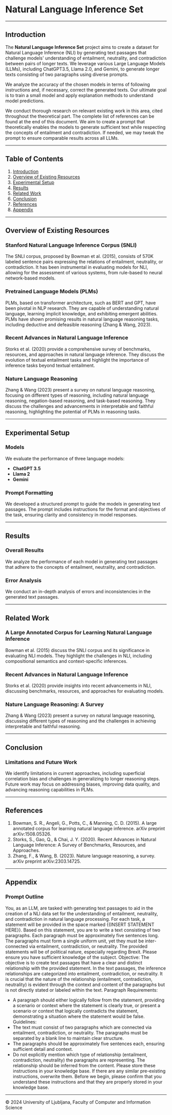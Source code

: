 # Natural Language Inference Set

---

## Introduction

The **Natural Language Inference Set** project aims to create a dataset for Natural Language Inference (NLI) by generating text passages that challenge models' understanding of entailment, neutrality, and contradiction between pairs of longer texts. We leverage various Large Language Models (LLMs), including ChatGPT3.5, Llama 2.0, and Gemini, to generate longer texts consisting of two paragraphs using diverse prompts.

We analyze the accuracy of the chosen models in terms of following instructions and, if necessary, correct the generated texts. Our ultimate goal is to train a small model and apply explanation methods to understand model predictions.

We conduct thorough research on relevant existing work in this area, cited throughout the theoretical part. The complete list of references can be found at the end of this document. We aim to create a prompt that theoretically enables the models to generate sufficient text while respecting the concepts of entailment and contradiction. If needed, we may tweak the prompt to ensure comparable results across all LLMs.

---

## Table of Contents

1. [Introduction](#introduction)
2. [Overview of Existing Resources](#overview-of-existing-resources)
3. [Experimental Setup](#experimental-setup)
4. [Results](#results)
5. [Related Work](#related-work)
6. [Conclusion](#conclusion)
7. [References](#references)
8. [Appendix](#appendix)

---

## Overview of Existing Resources

### Stanford Natural Language Inference Corpus (SNLI)
The SNLI corpus, proposed by Bowman et al. (2015), consists of 570K labeled sentence pairs expressing the relations of entailment, neutrality, or contradiction. It has been instrumental in evaluating models for NLI, allowing for the assessment of various systems, from rule-based to neural network-based models.

### Pretrained Language Models (PLMs)
PLMs, based on transformer architecture, such as BERT and GPT, have been pivotal in NLP research. They are capable of understanding natural language, learning implicit knowledge, and exhibiting emergent abilities. PLMs have shown promising results in natural language reasoning tasks, including deductive and defeasible reasoning (Zhang & Wang, 2023).

### Recent Advances in Natural Language Inference
Storks et al. (2020) provide a comprehensive survey of benchmarks, resources, and approaches in natural language inference. They discuss the evolution of textual entailment tasks and highlight the importance of inference tasks beyond textual entailment.

### Nature Language Reasoning
Zhang & Wang (2023) present a survey on natural language reasoning, focusing on different types of reasoning, including natural language reasoning, negation-based reasoning, and task-based reasoning. They discuss the challenges and advancements in interpretable and faithful reasoning, highlighting the potential of PLMs in reasoning tasks.

---

## Experimental Setup

### Models
We evaluate the performance of three language models:
- **ChatGPT 3.5**
- **Llama 2**
- **Gemini**

### Prompt Formatting
We developed a structured prompt to guide the models in generating text passages. The prompt includes instructions for the format and objectives of the task, ensuring clarity and consistency in model responses.

---

## Results

### Overall Results
We analyze the performance of each model in generating text passages that adhere to the concepts of entailment, neutrality, and contradiction.

### Error Analysis
We conduct an in-depth analysis of errors and inconsistencies in the generated text passages.

---

## Related Work

### A Large Annotated Corpus for Learning Natural Language Inference
Bowman et al. (2015) discuss the SNLI corpus and its significance in evaluating NLI models. They highlight the challenges in NLI, including compositional semantics and context-specific inferences.

### Recent Advances in Natural Language Inference
Storks et al. (2020) provide insights into recent advancements in NLI, discussing benchmarks, resources, and approaches for evaluating models.

### Nature Language Reasoning: A Survey
Zhang & Wang (2023) present a survey on natural language reasoning, discussing different types of reasoning and the challenges in achieving interpretable and faithful reasoning.

---

## Conclusion

### Limitations and Future Work
We identify limitations in current approaches, including superficial correlation bias and challenges in generalizing to longer reasoning steps. Future work may focus on addressing biases, improving data quality, and advancing reasoning capabilities in PLMs.

---

## References

1. Bowman, S. R., Angeli, G., Potts, C., & Manning, C. D. (2015). A large annotated corpus for learning natural language inference. arXiv preprint arXiv:1508.05326.
2. Storks, S., Gao, Q., & Chai, J. Y. (2020). Recent Advances in Natural Language Inference: A Survey of Benchmarks, Resources, and Approaches.
3. Zhang, F., & Wang, B. (2023). Nature language reasoning, a survey. arXiv preprint arXiv:2303.14725.

---

## Appendix

### Prompt Outline
You, as an LLM, are tasked with generating text passages to aid in the creation of a NLI data set for the understanding of entailment, neutrality, and contradiction in natural language processing.
For each task, a statement will be provided in the space marked {{INSERT STATEMENT HERE}}. Based on this statement, you are to write a text consisting of two paragraphs. Each paragraph must be approximately five sentences long. The paragraphs must form a single uniform unit, yet they must be inter-connected via entailment, contradiction, or neutrality.
The provided statements will be of political nature, especially regarding Brexit. Please ensure you have sufficient knowledge of the subject.
Objective: The objective is to create text passages that have a clear and distinct relationship with the provided statement. In the text passages, the inference relationships are categorized into entailment, contradiction, or neutrality. It is crucial that the nature of the relationship (entailment, contradiction, neutrality) is evident through the context and content of the paragraphs but is not directly stated or labeled within the text.
Paragraph Requirements:
- A paragraph should either logically follow from the statement, providing a scenario or context where the statement is clearly true, or present a scenario or context that logically contradicts the statement, demonstrating a situation where the statement would be false.
Guidelines:
- The text must consist of two paragraphs which are connected via entailment, contradiction, or neutrality. The paragraphs must be separated by a blank line to maintain clear structure.
- The paragraphs should be approximately five sentences each, ensuring sufficient detail and context.
- Do not explicitly mention which type of relationship (entailment, contradiction, neutrality) the paragraphs are representing. The relationship should be inferred from the content.
Please store these instructions in your knowledge base. If there are any similar pre-existing instructions, overwrite them.
Before we begin, please confirm that you understand these instructions and that they are properly stored in your knowledge base.

---
© 2024 University of Ljubljana, Faculty of Computer and Information Science
